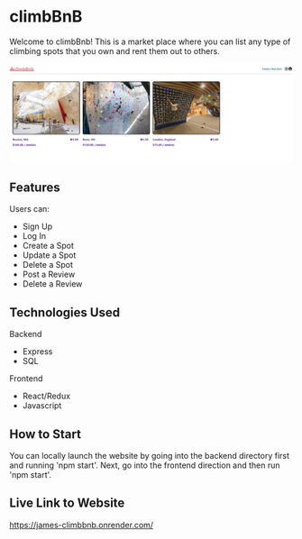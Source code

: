# climbBnB

Welcome to climbBnb! 
This is a market place where you can list any type of climbing spots that you own and rent them out to others.

![Alt text](<images/ReadMe img.jpg>)

## Features
Users can:
- Sign Up
- Log In
- Create a Spot
- Update a Spot
- Delete a Spot
- Post a Review
- Delete a Review


## Technologies Used
Backend
- Express
- SQL

Frontend
- React/Redux
- Javascript

## How to Start
You can locally launch the website by going into the backend directory first and running 'npm start'.
Next, go into the frontend direction and then run 'npm start'.

## Live Link to Website 
https://james-climbbnb.onrender.com/

